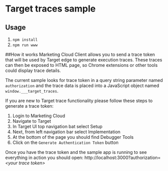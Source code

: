# Target traces sample

## Usage
1. `npm install`
2. `npm run www`

##How it works
Marketing Cloud Client allows you to send a trace token that will be used by Target edge to generate execution traces. These traces can then be exposed to HTML page, so Chrome extensions or other tools could display trace details.

The current sample looks for trace token in a query string parameter named `authorization` and the trace data is placed into a JavaScript object named `window.___target_traces`.

If you are new to Target trace functionality please follow these steps to generate a trace token:
1. Login to Marketing Cloud
2. Navigate to Target
3. In Target UI top navigation bat select Setup
4. Next, from left navigation bar select Implementation
5. At the bottom of the page you should find Debugger Tools
6. Click on the `Generate Authentication Token` button

Once you have the trace token and the sample app is running to see everything in action you should open: http://localhost:3000?authorization=*\<your trace token\>*
